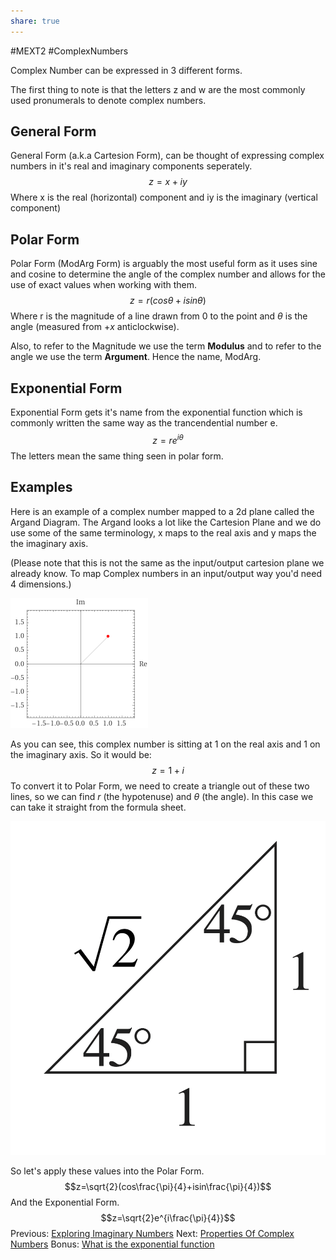 ```yaml
---
share: true
---
```

#MEXT2 #ComplexNumbers 

Complex Number can be expressed in 3 different forms.

The first thing to note is that the letters z and w are the most commonly used pronumerals to denote complex numbers.

## General Form
General Form (a.k.a Cartesion Form), can be thought of expressing complex numbers in it's real and imaginary components seperately.
$$z=x+iy$$
Where x is the real (horizontal) component and iy is the imaginary (vertical component)
## Polar Form
Polar Form (ModArg Form) is arguably the most useful form as it uses sine and cosine to determine the angle of the complex number and allows for the use of exact values when working with them. 
$$z=r(cos\theta+isin\theta)$$
Where r is the magnitude of a line drawn from 0 to the point and $\theta$ is the angle (measured from $+x$ anticlockwise).

Also, to refer to the Magnitude we use the term **Modulus** and to refer to the angle we use the term **Argument**. Hence the name, ModArg.
## Exponential Form
Exponential Form gets it's name from the exponential function which is commonly written the same way as the trancendential number e.
$$z=re^{i\theta}$$
The letters mean the same thing seen in polar form.

## Examples
Here is an example of a complex number mapped to a 2d plane called the Argand Diagram. The Argand looks a lot like the Cartesion Plane and we do use some of the same terminology, x maps to the real axis and y maps the the imaginary axis. 

(Please note that this is not the same as the input/output cartesion plane we already know. To map Complex numbers in an input/output way you'd need 4 dimensions.)

![1 + i Argand Diagram](./images/1%20+%20i%20Argand%20Diagram.png)

As you can see, this complex number is sitting at 1 on the real axis and 1 on the imaginary axis. So it would be:
$$z=1+i$$
To convert it to Polar Form, we need to create a triangle out of these two lines, so we can find $r$ (the hypotenuse) and $\theta$ (the angle). In this case we can take it straight from the formula sheet.

![1,1,sqrt(2) triangle](./images/1,1,sqrt(2)%20triangle.jpg)

So let's apply these values into the Polar Form.
$$z=\sqrt{2}(cos\frac{\pi}{4}+isin\frac{\pi}{4})$$
And the Exponential Form.
$$z=\sqrt{2}e^{i\frac{\pi}{4}}$$
Previous:
[Exploring Imaginary Numbers](Exploring%20Imaginary%20Numbers.md)
Next:
[Properties Of Complex Numbers](Properties%20Of%20Complex%20Numbers.md)
Bonus:
[What is the exponential function](What%20is%20the%20exponential%20function.md)

